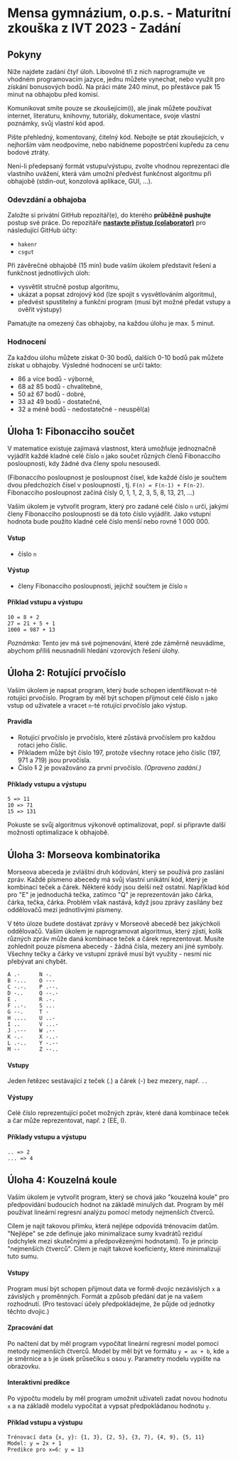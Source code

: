 ﻿# Mensa gymnázium, o.p.s. - Maturitní zkouška z IVT 2023 - Zadání

## Pokyny
Níže najdete zadání čtyř úloh. Libovolné tři z nich naprogramujte ve vhodném programovacím jazyce, jednu můžete vynechat, nebo využít pro získání bonusových bodů. Na práci máte 240 minut, po přestávce pak 15 minut na obhajobu před komisí.

Komunikovat smíte pouze se zkoušejícím(i), ale jinak můžete používat internet, literaturu, knihovny, tutoriály, dokumentace, svoje vlastní poznámky, svůj vlastní kód apod.

Pište přehledný, komentovaný, čitelný kód. Nebojte se ptát zkoušejících, v nejhorším vám neodpovíme, nebo nabídneme popostrčení kupředu za cenu bodové ztráty.

Není-li předepsaný formát vstupu/výstupu, zvolte vhodnou reprezentaci dle vlastního uvážení, která vám umožní předvést funkčnost algoritmu při obhajobě (stdin-out, konzolová aplikace, GUI, ...).

### Odevzdání a obhajoba
Založte si privátní GitHub repozitář(e), do kterého **průběžně pushujte** postup své práce. Do repozitáře [**nastavte přístup (colaborator)**](https://docs.github.com/en/account-and-profile/setting-up-and-managing-your-github-user-account/managing-access-to-your-personal-repositories/inviting-collaborators-to-a-personal-repository) pro následující GitHub účty:
* `hakenr`
* `csgut` 

Při závěrečné obhajobě (15 min) bude vaším úkolem představit řešení a funkčnost jednotlivých úloh:
* vysvětlit stručně postup algoritmu,
* ukázat a popsat zdrojový kód (lze spojit s vysvětlováním algoritmu),
* předvést spustitelný a funkční program (musí být možné předat vstupy a ověřit výstupy)

Pamatujte na omezený čas obhajoby, na každou úlohu je max. 5 minut.

### Hodnocení
Za každou úlohu můžete získat 0-30 bodů, dalších 0-10 bodů pak můžete získat u obhajoby.
Výsledné hodnocení se určí takto:
* 86 a více bodů - výborné,
* 68 až 85 bodů - chvalitebné,
* 50 až 67 bodů - dobré,
* 33 až 49 bodů - dostatečné,
* 32 a méně bodů - nedostatečné - neuspěl(a)



## Úloha 1: Fibonacciho součet
V matematice existuje zajímavá vlastnost, která umožňuje jednoznačně vyjádřit každé kladné celé číslo `n` jako součet různých členů Fibonacciho posloupnosti, kdy žádné dva členy spolu nesousedí.

(Fibonacciho posloupnost je posloupnost čísel, kde každé číslo je součtem dvou předchozích čísel v posloupnosti , tj. `F(n) = F(n-1) + F(n-2)`. Fibonacciho posloupnost začíná čísly 0, 1, 1, 2, 3, 5, 8, 13, 21, ...)

Vaším úkolem je vytvořit program, který pro zadané celé číslo `n` určí, jakými členy Fibonacciho posloupnosti se dá toto číslo vyjádřit. Jako vstupní hodnota bude použito kladné celé číslo menší nebo rovné 1 000 000.

#### Vstup

* číslo `n`

#### Výstup

* členy Fibonacciho posloupnosti, jejichž součtem je číslo `n`

#### Příklad vstupu a výstupu

```
10 = 8 + 2
27 = 21 + 5 + 1
1000 = 987 + 13
```

*Poznámka:* Tento jev má své pojmenování, které zde záměrně neuvádíme, abychom příliš neusnadnili hledání vzorových řešení úlohy.




## Úloha 2: Rotující prvočíslo
Vaším úkolem je napsat program, který bude schopen identifikovat n-té rotující prvočíslo. Program by měl být schopen přijmout celé číslo `n` jako vstup od uživatele a vracet `n`-té rotující prvočíslo jako výstup.

#### Pravidla
* Rotující prvočíslo je prvočíslo, které zůstává prvočíslem pro každou rotaci jeho číslic.
* Příkladem může být číslo 197, protože všechny rotace jeho číslic (197, 971 a 719) jsou prvočísla.
* Číslo ~~1~~ 2 je považováno za první prvočíslo. *(Opraveno zadání.)*

#### Příklady vstupu a výstupu
```
5 => 11
10 => 71
15 => 131
```

Pokuste se svůj algoritmus výkonově optimalizovat, popř. si připravte další možnosti optimalizace k obhajobě.



## Úloha 3: Morseova kombinatorika

Morseova abeceda je zvláštní druh kódování, který se používá pro zaslání zpráv. Každé písmeno abecedy má svůj vlastní unikátní kód, který je kombinací teček a čárek. Některé kódy jsou delší než ostatní. Například kód pro "E" je jednoduchá tečka, zatímco "Q" je reprezentován jako čárka, čárka, tečka, čárka. Problém však nastává, když jsou zprávy zasílány bez oddělovačů mezi jednotlivými písmeny.

V této úloze budete dostávat zprávy v Morseově abecedě bez jakýchkoli oddělovačů. Vaším úkolem je naprogramovat algoritmus, který zjistí, kolik různých zpráv může daná kombinace teček a čárek reprezentovat. Musíte zohlednit pouze písmena abecedy - žádná čísla, mezery ani jiné symboly. Všechny tečky a čárky ve vstupní zprávě musí být využity - nesmí nic přebývat ani chybět.

```
A .-      N -.
B -...    O ---
C -.-.    P .--.
D -..     Q --.-
E .       R .-.
F ..-.    S ...
G --.     T -
H ....    U ..-
I ..      V ...-
J .---    W .--
K -.-     X -..-
L .-..    Y -.--
M --      Z --..
```

#### Vstupy

Jeden řetězec sestávající z teček (.) a čárek (-) bez mezery, např. `..`

#### Výstupy

Celé číslo reprezentující počet možných zpráv, které daná kombinace teček a čar může reprezentovat, např. `2` (EE, I).

#### Příklady vstupu a výstupu

```
.. => 2
... => 4
```



## Úloha 4: Kouzelná koule

Vaším úkolem je vytvořit program, který se chová jako "kouzelná koule" pro předpovídání budoucích hodnot na základě minulých dat. Program by měl používat lineární regresní analýzu pomocí metody nejmenších čtverců.

Cílem je najít takovou přímku, která nejlépe odpovídá trénovacím datům. "Nejlépe" se zde definuje jako minimalizace sumy kvadrátů reziduí (odchylek mezi skutečnými a předpovězenými hodnotami). To je princip "nejmenších čtverců". Cílem je najít takové koeficienty, které minimalizují tuto sumu.

#### Vstupy
Program musí být schopen přijmout data ve formě dvojic nezávislých `x` a závislých `y` proměnných. Formát a způsob předání dat je na vašem rozhodnutí. (Pro testovací účely předpokládejme, že půjde od jednotky těchto dvojic.)

#### Zpracování dat
Po načtení dat by měl program vypočítat lineární regresní model pomocí metody nejmenších čtverců. Model by měl být ve formátu `y = ax + b`, kde `a` je směrnice a `b` je úsek průsečíku s osou y. Parametry modelu vypište na obrazovku.

#### Interaktivní predikce
 Po výpočtu modelu by měl program umožnit uživateli zadat novou hodnotu `x` a na základě modelu vypočítat a vypsat předpokládanou hodnotu `y`.

 #### Příklad vstupu a výstupu
```
Trénovací data {x, y}: {1, 3}, {2, 5}, {3, 7}, {4, 9}, {5, 11}
Model: y = 2x + 1
Predikce pro x=6: y = 13
```

